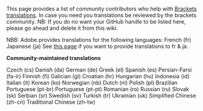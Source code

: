This page provides a list of community contributors who help with [Brackets translations](https://github.com/adobe/brackets/blob/master/src/nls/README.md). In case you need you translations be reviewed by the brackets community. 
NB: If you do no want your GitHub handle to be listed here, please go ahead and delete it from this wiki. 

NBB: Adobe provides translations for the following languages:
French (fr)
Japanese (ja)
See [this page](https://github.com/adobe/brackets/blob/master/src/nls/README.md#how-to-modify-existing-translations) if you want to provide translations to fr & ja.

**Community-maintained translations**

Czech (cs)
Danish (da)
German (de)
Greek (el)
Spanish (es)
Persian-Farsi (fa-ir)
Finnish (fi)
Galician (gl)
Croatian (hr)
Hungarian (hu)
Indonesia (id)
Italian (it)
Korean (ko)
Norwegian (nb)
Dutch (nl)
Polish (pl)
Brazilian Portuguese (pt-br)
Portuguese (pt-pt)
Romanian (ro)
Russian (ru)
Slovak (sk)
Serbian (sr)
Swedish (sv)
Turkish (tr)
Ukrainian (uk)
Simplified Chinese (zh-cn)
Traditional Chinese (zh-tw)